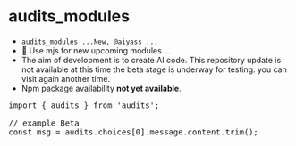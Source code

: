 # audits_modules
- `audits_modules ...New, @aiyass ...`
- 🎉 Use mjs for new upcoming modules ...
- The aim of development is to create AI code. This repository update is not available at this time the beta stage is underway for testing. you can visit again another time.
- Npm package availability <b>not yet available</b>.


<pre>import { audits } from 'audits';
  
// example Beta
const msg = audits.choices[0].message.content.trim();</pre>
